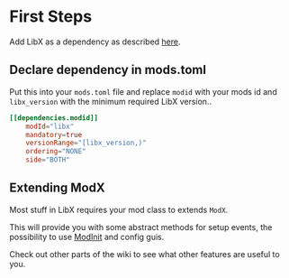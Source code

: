 # First Steps

Add LibX as a dependency as described [here](index.md).

## Declare dependency in mods.toml

Put this into your `mods.toml` file and replace `modid` with your mods id and `libx_version` with the minimum required LibX version..

```toml
[[dependencies.modid]]
    modId="libx"
    mandatory=true
    versionRange="[libx_version,)"
    ordering="NONE"
    side="BOTH"
```

## Extending ModX

Most stuff in LibX requires your mod class to extends `ModX`.

This will provide you with some abstract methods for setup events, the possibility to use [ModInit](modinit/index.md) and config guis.

Check out other parts of the wiki to see what other features are useful to you.
